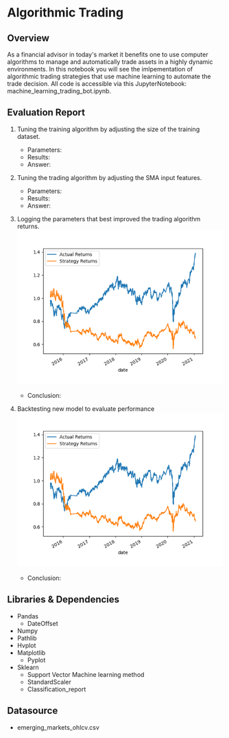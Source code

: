 # Algorithmic Trading

## Overview
As a financial advisor in today's market it benefits one to use computer algorithms to manage and automatically trade assets in a highly dynamic environments. In this notebook you will see the imlpementation of algorithmic trading strategies that use machine learning to automate the trade decision. All code is accessible via this JupyterNotebook: machine_learning_trading_bot.ipynb.

## Evaluation Report 
1.  Tuning the training algorithm by adjusting the size of the training dataset.
    - Parameters:
    - Results: 
    - Answer: 
    
2. Tuning the trading algorithm by adjusting the SMA input features.
    - Parameters:
    - Results: 
    - Answer:
      
3. Logging the parameters that best improved the trading algorithm returns.
    ![](Resources/cumulative_return_svm_plot.png)
    - Conclusion:

4. Backtesting new model to evaluate performance
    ![](Resources/cumul_return_lgm_plot.png)
     - Conclusion: 

## Libraries & Dependencies
- Pandas
    - DateOffset
- Numpy
- Pathlib
- Hvplot
- Matplotlib
    - Pyplot
- Sklearn 
    - Support Vector Machine learning method
    - StandardScaler
    - Classification_report

## Datasource
- emerging_markets_ohlcv.csv
